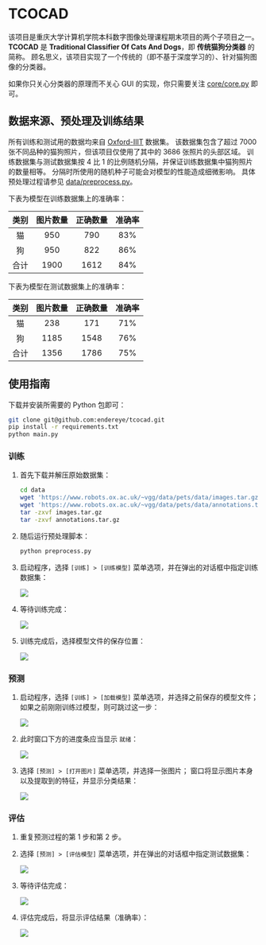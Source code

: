 # TCOCAD

该项目是重庆大学计算机学院本科数字图像处理课程期末项目的两个子项目之一。
**TCOCAD** 是 **Traditional Classifier Of Cats And Dogs**，即 **传统猫狗分类器** 的简称。
顾名思义，该项目实现了一个传统的（即不基于深度学习的）、针对猫狗图像的分类器。

如果你只关心分类器的原理而不关心 GUI 的实现，你只需要关注 [core/core.py](https://github.com/endereye/tcocad/blob/main/core/core.py) 即可。

## 数据来源、预处理及训练结果

所有训练和测试用的数据均来自 [Oxford-IIIT](https://www.robots.ox.ac.uk/~vgg/data/pets/) 数据集。
该数据集包含了超过 7000 张不同品种的猫狗照片，但该项目仅使用了其中的 3686 张照片的头部区域。
训练数据集与测试数据集按 4 比 1 的比例随机分隔，并保证训练数据集中猫狗照片的数量相等。
分隔时所使用的随机种子可能会对模型的性能造成细微影响。
具体预处理过程请参见 [data/preprocess.py](https://github.com/endereye/tcocad/blob/main/data/preprocess.py)。

下表为模型在训练数据集上的准确率：

| 类别 | 图片数量 | 正确数量 | 准确率 |
|:---:|:---:|:---:|:---:|
| 猫 | 950 | 790 | 83% |
| 狗 | 950 | 822 | 86% |
| 合计 | 1900 | 1612 | 84% |

下表为模型在测试数据集上的准确率：

| 类别 | 图片数量 | 正确数量 | 准确率 |
|:---:|:---:|:---:|:---:|
| 猫 | 238 | 171 | 71% |
| 狗 | 1185 | 1548 | 76% |
| 合计 | 1356 | 1786 | 75% |

## 使用指南

下载并安装所需要的 Python 包即可：

```sh
git clone git@github.com:endereye/tcocad.git
pip install -r requirements.txt
python main.py
```

### 训练

1. 首先下载并解压原始数据集：

   ```sh
   cd data
   wget 'https://www.robots.ox.ac.uk/~vgg/data/pets/data/images.tar.gz'
   wget 'https://www.robots.ox.ac.uk/~vgg/data/pets/data/annotations.tar.gz'
   tar -zxvf images.tar.gz
   tar -zxvf annotations.tar.gz
   ```

2. 随后运行预处理脚本：

   ```sh
   python preprocess.py
   ```

3. 启动程序，选择 `[训练] > [训练模型]` 菜单选项，并在弹出的对话框中指定训练数据集：

   ![](https://raw.githubusercontent.com/endereye/tcocad/main/docs/train-3.png)

4. 等待训练完成：

   ![](https://raw.githubusercontent.com/endereye/tcocad/main/docs/train-4.png)

5. 训练完成后，选择模型文件的保存位置：

   ![](https://raw.githubusercontent.com/endereye/tcocad/main/docs/train-5.png)

### 预测

1. 启动程序，选择 `[训练] > [加载模型]` 菜单选项，并选择之前保存的模型文件；
   如果之前刚刚训练过模型，则可跳过这一步：

   ![](https://raw.githubusercontent.com/endereye/tcocad/main/docs/predict-1.png)

2. 此时窗口下方的进度条应当显示 `就绪`：

   ![](https://raw.githubusercontent.com/endereye/tcocad/main/docs/predict-2.png)

3. 选择 `[预测] > [打开图片]` 菜单选项，并选择一张图片；
   窗口将显示图片本身以及提取到的特征，并显示分类结果：

   ![](https://raw.githubusercontent.com/endereye/tcocad/main/docs/predict-3.png)

### 评估

1. 重复预测过程的第 1 步和第 2 步。

2. 选择 `[预测] > [评估模型]` 菜单选项，并在弹出的对话框中指定测试数据集：

   ![](https://raw.githubusercontent.com/endereye/tcocad/main/docs/measure-2.png)

3. 等待评估完成：

   ![](https://raw.githubusercontent.com/endereye/tcocad/main/docs/measure-3.png)

4. 评估完成后，将显示评估结果（准确率）：

   ![](https://raw.githubusercontent.com/endereye/tcocad/main/docs/measure-4.png)
